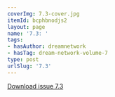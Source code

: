 ```yaml
---
coverImg: 7.3-cover.jpg
itemId: bcphbnodjs2
layout: page
name: '7.3: '
tags:
- hasAuthor: dreamnetwork
- hasTag: dream-network-volume-7
type: post
urlSlug: '7.3'
---
```

<a href="../files/pdfs/Volume_7/7.3-Dream-Network-Bulletin_Volume-7-Number-3.pdf" download="">Download issue 7.3</a>